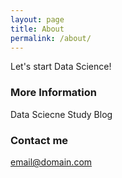 ```yaml
---
layout: page
title: About
permalink: /about/
---
```


Let's start Data Science!

### More Information

Data Sciecne Study Blog

### Contact me

[email@domain.com](mailto:honors@nate.com)
